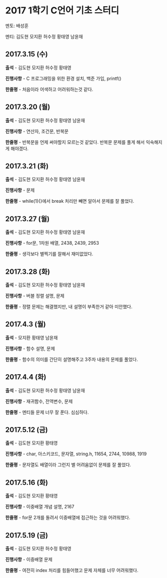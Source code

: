 # **2017 1학기 C언어 기초 스터디**

멘토: 배성훈

멘티: 김도현 모지환 허수정 황태영 남윤재

## 2017.3.15 \(수\)

**출석** - 김도현 모지환 허수정 황태영

**진행사항** - C 프로그래밍을 위한 환경 설치, 백준 가입, printf\(\)

**한줄평** - 처음이라 어색하고 어려워하는것 같다.

## 2017.3.20 \(월\)

**출석** - 김도현 모지환 허수정 황태영 남윤재

**진행사항** - 연산자, 조건문, 반복문

**한줄평** - 반복문을 언제 써야할지 모르는것 같았다. 반복문 문제를 풀게 해서 익숙해지게 해야겠다.

## 2017.3.21 \(화\)

**출석** - 김도현 모지환 허수정 황태영 남윤재

**진행사항** - 문제

**한줄평** - while(1){}에서 break 처리만 빼면 알아서 문제를 잘 풀었다.

## 2017.3.27 \(월\)

**출석** - 김도현 모지환 허수정 황태영 남윤재

**진행사항** - for문, 1차원 배열, 2438, 2439, 2953

**한줄평** - 생각보다 별찍기를 잘해서 재미없었다.

## 2017.3.28 \(화\)

**출석** - 김도현 모지환 허수정 황태영 남윤재

**진행사항** - 버블 정렬 설명, 문제

**한줄평** - 정렬 문제는 해결했지만, 내 설명이 부족한거 같아 미안했다.

## 2017.4.3 \(월\)

**출석** - 모지환 황태영 남윤재

**진행사항** - 함수 설명, 문제

**한줄평** - 함수의 의미를 간단히 설명해주고 3주차 내용의 문제를 풀었다.

## 2017.4.4 \(화\)

**출석** - 김도현 모지환 허수정 황태영 남윤재

**진행사항** - 재귀함수, 전역변수, 문제

**한줄평** - 멘티들 문제 너무 잘 푼다. 심심하다.

## 2017.5.12 \(금\)

**출석** - 김도현 모지환 황태영

**진행사항** - char, 아스키코드, 문자열, string.h, 11654, 2744, 10988, 1919

**한줄평** - 문자열도 배열이라 그런지 별 어려움없이 문제를 잘 풀었다.

## 2017.5.16 \(화\)

**출석** - 김도현 모지환 황태영

**진행사항** - 이중배열 개념 설명, 2167

**한줄평** - for문 2개를 돌려서 이중배열에 접근하는 것을 어려워했다.

## 2017.5.19 \(금\)

**출석** - 김도현 모지환 허수정 황태영

**진행사항** - 이중배열 문제

**한줄평** - 여전히 index 처리를 힘들어했고 문제 자체를 너무 어려워했다.
